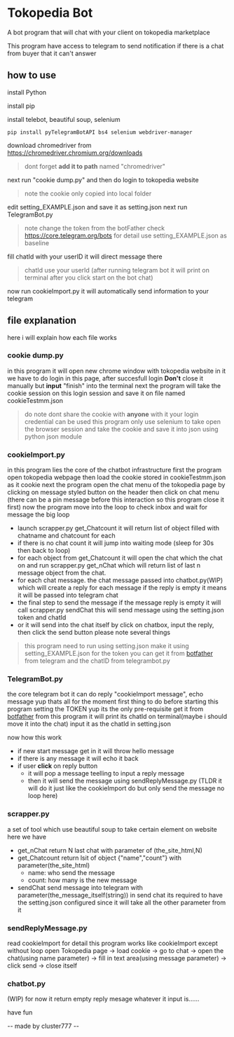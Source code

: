 # Tokopedia Bot # 
A bot program that will chat with your client on tokopedia marketplace

This program have access to telegram to send notification if there is a chat from buyer that it can't answer

## how to use ##

install Python 

install pip

install telebot, beautiful soup, selenium
``` 
pip install pyTelegramBotAPI bs4 selenium webdriver-manager
```

download chromedriver from https://chromedriver.chromium.org/downloads
> dont forget **add it to path** named "chromedriver"

next run "cookie dump.py" and then do login to tokopedia website
> note the cookie only copied into local folder

edit setting_EXAMPLE.json and save it as setting.json
next run TelegramBot.py
> note change the token from the botFather check https://core.telegram.org/bots for detail
> use setting_EXAMPLE.json as baseline

fill chatId with your userID it will direct message there
> chatId use your userId (after running telegram bot it will print on terminal after you click start on the bot chat)

now run cookieImport.py it will automatically send information to your telegram 
## file explanation ##
here i will explain how each file works
### cookie dump.py ###
in this program it will open new chrome window with tokopedia website in it
we have to do login in this page, after succesfull login **Don't** close it manually but **input** "finish" into the terminal
next the program will take the cookie session on this login session and save it on file named cookieTestmm.json
> do note dont share the cookie with **anyone** with it your login credential can be used 
this program only use selenium to take open the browser session and take the cookie and save it into json using python json module

### cookieImport.py ###
in this program lies the core of the chatbot infrastructure
first the program open tokopedia webpage then load the cookie stored in cookieTestmm.json as it cookie 
next the program open the chat menu of the tokopedia page by clicking on message styled button on the header then click on chat menu (there can be a pin message before this interaction so this program close it first) 
now the program move into the loop to check inbox and wait for message
the big loop
* launch scrapper.py get_Chatcount it will return list of object filled with chatname and chatcount for each
* if there is no chat count it will jump into waiting mode (sleep for 30s then back to loop)
* for each object from get_Chatcount it will open the chat which the chat on and run scrapper.py get_nChat which will return list of last n message object from the chat. 
* for each chat message. the chat message passed into chatbot.py(WIP) which will create a reply for each message if the reply is empty it means it will be passed into telegram chat
* the final step to send the message if the message reply is empty it will call scrapper.py sendChat this will send message using the setting.json token and chatId 
* or it will send into the chat itself by click on chatbox, input the reply, then click the send button
please note several things
> this program need to run using setting.json make it using setting_EXAMPLE.json for the token you can get it from [botfather](https://t.me/botfather) from telegram
> and the chatID from telegrambot.py

### TelegramBot.py ###
the core telegram bot it can do reply "cookieImport message", echo message yup thats all for the moment
first thing to do before starting this program setting the TOKEN yup its the only pre-requisite get it from [botfather](https://t.me/botfather)
from this program it will print its chatId on terminal(maybe i should move it into the chat) input it as the chatId in setting.json

now how this work
* if new start message get in it will throw hello message
* if there is any message it will echo it back
* if user **click** on reply button 
  * it will pop a message teelling to input a reply message
  * then it will send the message using sendReplyMessage.py (TLDR it will do it just like the cookieImport do but only send the message no loop here)
### scrapper.py ###
a set of tool which use beautiful soup to take certain element on website 
here we have 
* get_nChat return N last chat with parameter of (the_site_html,N)
* get_Chatcount return lsit of object {"name","count"} with parameter(the_site_html)
  * name: who send the message 
  * count: how many is the new message
* sendChat send message into telegram with parameter(the_message_itself(string))
in send chat its required to have the setting.json configured since it will take all the other parameter from it

### sendReplyMessage.py ###
read cookieImport for detail
this program works like cookieImport except without loop
open Tokopedia page -> load cookie -> go to chat -> open the chat(using name parameter) -> fill in text area(using message parameter) -> click send -> close itself

### chatbot.py ###
(WIP)
for now it return empty reply mesage whatever it input is......

have fun 

-- made by cluster777 --